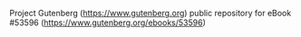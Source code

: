 Project Gutenberg (https://www.gutenberg.org) public repository for
eBook #53596 (https://www.gutenberg.org/ebooks/53596)
